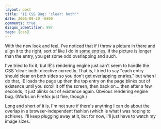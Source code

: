 ```yaml
---
layout: post
title: "IE CSS Bug: 'clear: both'"
date: 2005-09-29 -0800
comments: true
disqus_identifier: 897
tags: [css]
---
```

With the new look and feel, I've noticed that if I throw a picture in
there and align it to the right, sort of like I do in [some
entries](/archive/2005/09/28/supernanny.aspx), if the picture is longer
than the entry, you get some odd overlapping and such.

 I've tried to fix it, but IE's rendering engine just can't seem to
handle the CSS 'clear: both' directive correctly. That is, I tried to
say "each entry should clear on both sides so you don't get overlapping
entries," but when I do that, IE loads the page up then the top entry on
the page blinks out of existence until you scroll it off the screen,
then back on... then after a few seconds, it just blinks out of
existence again. Obvious rendering engine bug. (Works on Firefox just
fine, though.)

 Long and short of it is, I'm not sure if there's anything I can do
about the overlap in a browser-independent fashion (which is what I was
hoping to achieve). I'll keep plugging away at it, but for now, I'll
just have to watch my image sizes.

